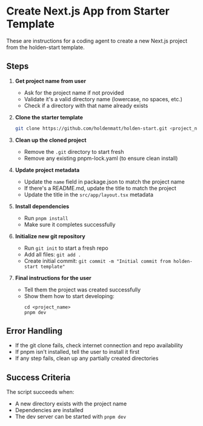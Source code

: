 # Create Next.js App from Starter Template

These are instructions for a coding agent to create a new Next.js project from the holden-start template.

## Steps

1. **Get project name from user**
   - Ask for the project name if not provided
   - Validate it's a valid directory name (lowercase, no spaces, etc.)
   - Check if a directory with that name already exists

2. **Clone the starter template**
   ```bash
   git clone https://github.com/holdenmatt/holden-start.git <project_name>
   ```

3. **Clean up the cloned project**
   - Remove the `.git` directory to start fresh
   - Remove any existing pnpm-lock.yaml (to ensure clean install)

4. **Update project metadata**
   - Update the `name` field in package.json to match the project name
   - If there's a README.md, update the title to match the project
   - Update the title in the `src/app/layout.tsx` metadata

5. **Install dependencies**
   - Run `pnpm install`
   - Make sure it completes successfully

6. **Initialize new git repository**
   - Run `git init` to start a fresh repo
   - Add all files: `git add .`
   - Create initial commit: `git commit -m "Initial commit from holden-start template"`

7. **Final instructions for the user**
   - Tell them the project was created successfully
   - Show them how to start developing:
     ```
     cd <project_name>
     pnpm dev
     ```

## Error Handling

- If the git clone fails, check internet connection and repo availability
- If pnpm isn't installed, tell the user to install it first
- If any step fails, clean up any partially created directories

## Success Criteria

The script succeeds when:
- A new directory exists with the project name
- Dependencies are installed
- The dev server can be started with `pnpm dev`